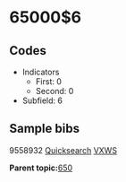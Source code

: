 # 65000$6

## Codes

-   Indicators
    -   First: 0
    -   Second: 0
-   Subfield: 6

## Sample bibs

9558932 [Quicksearch](https://search.library.yale.edu/catalog/9558932) [VXWS](http://prodorbis.library.yale.edu:7014/vxws/GetHoldingsService?bibId=9558932)

**Parent topic:**[650](../../tags/650/650.md)

